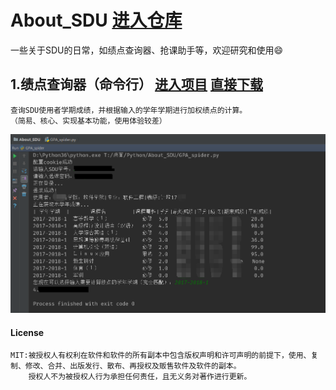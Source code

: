 # About_SDU   [进入仓库](https://github.com/zhangt2333/About_SDU/)
一些关于SDU的日常，如绩点查询器、抢课助手等，欢迎研究和使用:smile:
    
    
    
## 1.绩点查询器（命令行）   [进入项目](GPA_spider)    [直接下载]( https://github.com/zhangt2333/About_SDU/releases/download/v1.0/GPA_spider.exe) 
	查询SDU使用者学期成绩，并根据输入的学年学期进行加权绩点的计算。
	（简易、核心、实现基本功能，使用体验较差）
![](GPA_spider/效果图.png)




#### License
    MIT:被授权人有权利在软件和软件的所有副本中包含版权声明和许可声明的前提下，使用、复制、修改、合并、出版发行、散布、再授权及贩售软件及软件的副本。
        授权人不为被授权人行为承担任何责任，且无义务对著作进行更新。

